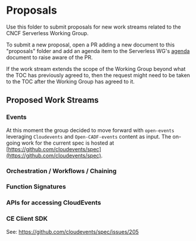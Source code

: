 # Proposals

Use this folder to submit proposals for new work streams related to the
CNCF Serverless Working Group.

To submit a new proposal, open a PR adding a new document to this
"proposals" folder and add an agenda item to the Serverless WG's
[agenda](https://docs.google.com/document/d/1OVF68rpuPK5shIHILK9JOqlZBbfe91RNzQ7u_P7YCDE/edit?ts=5a1da559#)
document to raise aware of the PR.

If the work stream extends the scope of the Working Group beyond what the
TOC has previously agreed to, then the request might need to be taken to
the TOC after the Working Group has agreed to it.

## Proposed Work Streams

### Events

At this moment the group decided to move forward with `open-events`
leveraging `Cloudevents` and `Open-CADF-events` content as input. The
on-going work for the current spec is hosted at
[https://github.com/cloudevents/spec](https://github.com/cloudevents/spec).

### Orchestration / Workflows / Chaining

### Function Signatures

### APIs for accessing CloudEvents

### CE Client SDK

See: https://github.com/cloudevents/spec/issues/205

